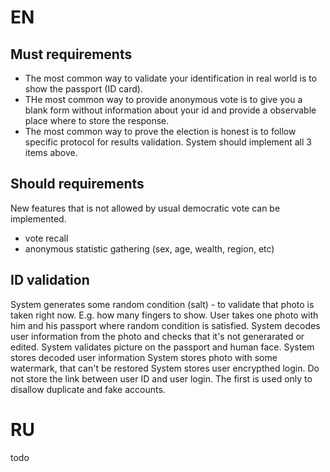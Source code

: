 # EN #

## Must requirements ##
- The most common way to validate your identification in real world is to show the passport (ID card).
- THe most common way to provide anonymous vote is to give you a blank form without information about your id and provide a observable place where to store the response.
- The most common way to prove the election is honest is to follow specific protocol for results validation.
System should implement all 3 items above.


## Should requirements ##
New features that is not allowed by usual democratic vote can be implemented.
-  vote recall
-  anonymous statistic gathering (sex, age, wealth, region, etc)

## ID validation ##
System generates some random condition (salt) - to validate that photo is taken right now. E.g. how many fingers to show.
User takes one photo with him and his passport where random condition is satisfied.
System decodes user information from the photo and checks that it's not generarated or edited.
System validates picture on the passport and human face.
System stores decoded user information
System stores photo with some watermark, that can't be restored
System stores user encrypthed login.
Do not store the link between user ID and user login.
The first is used only to disallow duplicate and fake accounts.

# RU #
todo
